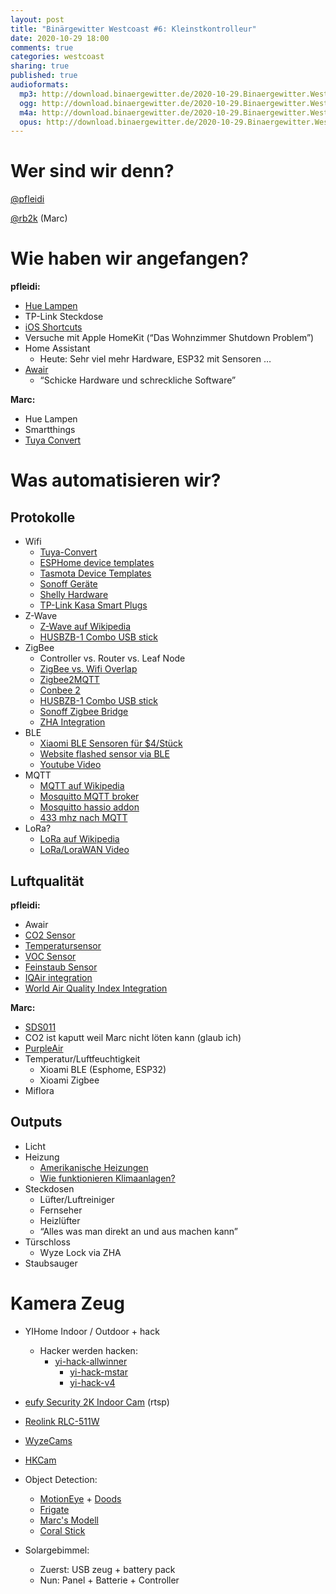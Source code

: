 ```yaml
---
layout: post
title: "Binärgewitter Westcoast #6: Kleinstkontrolleur"
date: 2020-10-29 18:00
comments: true
categories: westcoast
sharing: true
published: true
audioformats:
  mp3: http://download.binaergewitter.de/2020-10-29.Binaergewitter.Westcoast.6.mp3
  ogg: http://download.binaergewitter.de/2020-10-29.Binaergewitter.Westcoast.6.ogg
  m4a: http://download.binaergewitter.de/2020-10-29.Binaergewitter.Westcoast.6.m4a
  opus: http://download.binaergewitter.de/2020-10-29.Binaergewitter.Westcoast.6.opus
---
```


# Wer sind wir denn?

[@pfleidi](https://github.com/pfleidi/)

[@rb2k](https://twitter.com/rb2k/) (Marc)

# Wie haben wir angefangen?

**pfleidi:**

- [Hue Lampen](https://www.philips-hue.com/en-us)
- TP-Link Steckdose
- [iOS Shortcuts](https://support.apple.com/guide/shortcuts/welcome/ios)
- Versuche mit Apple HomeKit (“Das Wohnzimmer Shutdown Problem”)
- Home Assistant
    - Heute: Sehr viel mehr Hardware, ESP32 mit Sensoren …
- [Awair](https://www.getawair.com/)
    - “Schicke Hardware und schreckliche Software”

**Marc:**

- Hue Lampen
- Smartthings
- [Tuya Convert](https://github.com/ct-Open-Source/tuya-convert)

# Was automatisieren wir?
## Protokolle
- Wifi
    - [Tuya-Convert](https://github.com/ct-Open-Source/tuya-convert)
    - [ESPHome device templates](https://esphome-configs.io/devices/)
    - [Tasmota Device Templates](https://templates.blakadder.com/)
    - [Sonoff Geräte](https://www.itead.cc/smart-home.html)
    - [Shelly Hardware](https://shelly.cloud/)
    - [TP-Link Kasa Smart Plugs](https://www.kasasmart.com/us/products/smart-plugs)
- Z-Wave
    - [Z-Wave auf Wikipedia](https://en.wikipedia.org/wiki/Z-Wave)
    - [HUSBZB-1 Combo USB stick](https://www.amazon.com/GoControl-CECOMINOD016164-HUSBZB-1-USB-Hub/dp/B01GJ826F8)
- ZigBee
    - Controller vs. Router vs. Leaf Node
    - [ZigBee vs. Wifi Overlap](https://support.metageek.com/hc/en-us/articles/203845040-ZigBee-and-WiFi-Coexistence)
    - [Zigbee2MQTT](https://www.zigbee2mqtt.io/)
    - [Conbee 2](https://phoscon.de/en/conbee2)
    - [HUSBZB-1 Combo USB stick](https://www.amazon.com/GoControl-CECOMINOD016164-HUSBZB-1-USB-Hub/dp/B01GJ826F8)
    - [Sonoff Zigbee Bridge](https://www.itead.cc/sonoff-zbbridge.html)
    - [ZHA Integration](https://www.home-assistant.io/integrations/zha/)
- BLE
    - [Xiaomi BLE Sensoren für $4/Stück](https://www.aliexpress.com/item/4001230582090.html)
    - [Website flashed sensor via BLE](https://github.com/atc1441/ATC_MiThermometer)
    - [Youtube Video](https://youtu.be/K-HG7qs9hK0)
- MQTT
    - [MQTT auf Wikipedia](https://en.wikipedia.org/wiki/MQTT?wprov=sfti1)
    - [Mosquitto MQTT broker](https://mosquitto.org/)
    - [Mosquitto hassio addon](https://github.com/home-assistant/hassio-addons/tree/master/mosquitto)
    - [433 mhz nach MQTT](https://github.com/mverleun/RTL433-to-mqtt)
- LoRa?
    - [LoRa auf Wikipedia](https://en.wikipedia.org/wiki/LoRa#LoRaWAN)
    - [LoRa/LoraWAN Video](https://youtu.be/hMOwbNUpDQA)

## Luftqualität

**pfleidi:**

- Awair
- [CO2 Sensor](https://esphome.io/components/sensor/mhz19.html)
- [Temperatursensor](https://esphome.io/components/sensor/hdc1080.html)
- [VOC Sensor](https://esphome.io/components/sensor/sgp30.html)
- [Feinstaub Sensor](https://esphome.io/components/sensor/pmsx003.html)
- [IQAir integration](https://www.home-assistant.io/integrations/airvisual/)
- [World Air Quality Index Integration](https://www.home-assistant.io/integrations/waqi/)

**Marc:**

- [SDS011](https://esphome.io/components/sensor/sds011.html)
- CO2 ist kaputt weil Marc nicht löten kann (glaub ich)
- [PurpleAir](https://www2.purpleair.com/collections/air-quality-sensors)
- Temperatur/Luftfeuchtigkeit
    - Xioami BLE (Esphome, ESP32)
    - Xioami Zigbee
- Miflora

## Outputs

- Licht
- Heizung
    - [Amerikanische Heizungen](https://www.youtube.com/watch?v=lBVvnDfW2Xo)
    - [Wie funktionieren Klimaanlagen?](https://www.youtube.com/watch?v=2horH-IeurA)
- Steckdosen
    - Lüfter/Luftreiniger
    - Fernseher
    - Heizlüfter
    - “Alles was man direkt an und aus machen kann”
- Türschloss
    - Wyze Lock via ZHA
- Staubsauger

# Kamera Zeug

- YIHome Indoor / Outdoor + hack
  - Hacker werden hacken:
	  - [yi-hack-allwinner](https://github.com/roleoroleo/yi-hack-Allwinner)
		- [yi-hack-mstar](https://github.com/roleoroleo/yi-hack-MStar)
		- [yi-hack-v4](https://github.com/TheCrypt0/yi-hack-v4)
- [eufy Security 2K Indoor Cam](https://www.amazon.de/eufy-%C3%9Cberwachungskamera-Personenerkennung-Sprachassistent-Bewegungssensor/dp/B086LBWH4M/) (rtsp)
- [Reolink RLC-511W](https://reolink.com/us/product/rlc-511w/)
- [WyzeCams](https://wyze.com/wyze-cam.html)
- [HKCam](https://hochgatterer.me/hkcam/)
    
- Object Detection:
    - [MotionEye](https://github.com/ccrisan/motioneye) + [Doods](https://github.com/snowzach/doods/)
    - [Frigate](https://github.com/blakeblackshear/frigate)
    - [Marc's Modell](https://github.com/rb2k/sqwrlmodel)
    - [Coral Stick](https://coral.ai/products/accelerator/)
- Solargebimmel:
    - Zuerst: USB zeug + battery pack
    - Nun: Panel + Batterie + Controller
